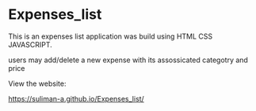 # Expenses_list 

This is an expenses list application was build using HTML CSS JAVASCRIPT.

users may add/delete a new expense with its assossicated categotry and price 

View the website:

https://suliman-a.github.io/Expenses_list/
